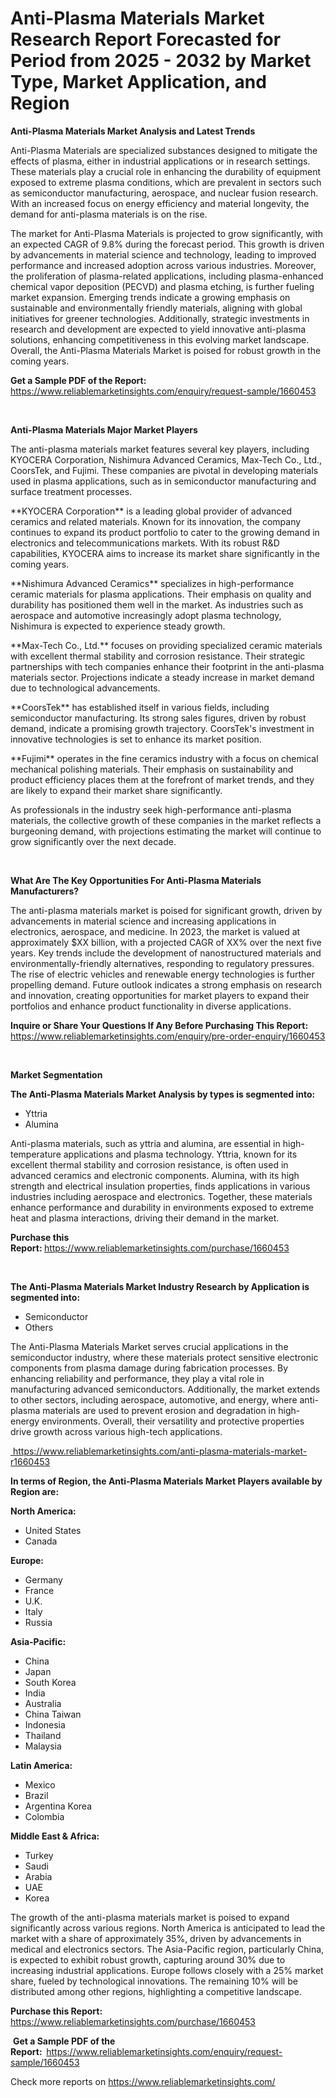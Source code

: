 <p><h1>Anti-Plasma Materials Market Research Report Forecasted for Period from 2025 -  2032 by Market Type, Market Application, and Region</h1></p><p><strong>Anti-Plasma Materials Market Analysis and Latest Trends</strong></p>
<p><p>Anti-Plasma Materials are specialized substances designed to mitigate the effects of plasma, either in industrial applications or in research settings. These materials play a crucial role in enhancing the durability of equipment exposed to extreme plasma conditions, which are prevalent in sectors such as semiconductor manufacturing, aerospace, and nuclear fusion research. With an increased focus on energy efficiency and material longevity, the demand for anti-plasma materials is on the rise.</p><p>The market for Anti-Plasma Materials is projected to grow significantly, with an expected CAGR of 9.8% during the forecast period. This growth is driven by advancements in material science and technology, leading to improved performance and increased adoption across various industries. Moreover, the proliferation of plasma-related applications, including plasma-enhanced chemical vapor deposition (PECVD) and plasma etching, is further fueling market expansion. Emerging trends indicate a growing emphasis on sustainable and environmentally friendly materials, aligning with global initiatives for greener technologies. Additionally, strategic investments in research and development are expected to yield innovative anti-plasma solutions, enhancing competitiveness in this evolving market landscape. Overall, the Anti-Plasma Materials Market is poised for robust growth in the coming years.</p></p>
<p><strong>Get a Sample PDF of the Report:&nbsp;</strong> <a href="https://www.reliablemarketinsights.com/enquiry/request-sample/1660453?utm_campaign=1938&utm_medium=2&utm_source=Github&utm_content=ia&utm_term=17012025&utm_id=anti-plasma-materials">https://www.reliablemarketinsights.com/enquiry/request-sample/1660453</a></p>
<p>&nbsp;</p>
<p><strong>Anti-Plasma Materials Major Market Players</strong></p>
<p><p>The anti-plasma materials market features several key players, including KYOCERA Corporation, Nishimura Advanced Ceramics, Max-Tech Co., Ltd., CoorsTek, and Fujimi. These companies are pivotal in developing materials used in plasma applications, such as in semiconductor manufacturing and surface treatment processes.</p><p>**KYOCERA Corporation** is a leading global provider of advanced ceramics and related materials. Known for its innovation, the company continues to expand its product portfolio to cater to the growing demand in electronics and telecommunications markets. With its robust R&D capabilities, KYOCERA aims to increase its market share significantly in the coming years.</p><p>**Nishimura Advanced Ceramics** specializes in high-performance ceramic materials for plasma applications. Their emphasis on quality and durability has positioned them well in the market. As industries such as aerospace and automotive increasingly adopt plasma technology, Nishimura is expected to experience steady growth.</p><p>**Max-Tech Co., Ltd.** focuses on providing specialized ceramic materials with excellent thermal stability and corrosion resistance. Their strategic partnerships with tech companies enhance their footprint in the anti-plasma materials sector. Projections indicate a steady increase in market demand due to technological advancements.</p><p>**CoorsTek** has established itself in various fields, including semiconductor manufacturing. Its strong sales figures, driven by robust demand, indicate a promising growth trajectory. CoorsTek's investment in innovative technologies is set to enhance its market position.</p><p>**Fujimi** operates in the fine ceramics industry with a focus on chemical mechanical polishing materials. Their emphasis on sustainability and product efficiency places them at the forefront of market trends, and they are likely to expand their market share significantly.</p><p>As professionals in the industry seek high-performance anti-plasma materials, the collective growth of these companies in the market reflects a burgeoning demand, with projections estimating the market will continue to grow significantly over the next decade.</p></p>
<p>&nbsp;</p>
<p><strong>What Are The Key Opportunities For Anti-Plasma Materials Manufacturers?</strong></p>
<p><p>The anti-plasma materials market is poised for significant growth, driven by advancements in material science and increasing applications in electronics, aerospace, and medicine. In 2023, the market is valued at approximately $XX billion, with a projected CAGR of XX% over the next five years. Key trends include the development of nanostructured materials and environmentally-friendly alternatives, responding to regulatory pressures. The rise of electric vehicles and renewable energy technologies is further propelling demand. Future outlook indicates a strong emphasis on research and innovation, creating opportunities for market players to expand their portfolios and enhance product functionality in diverse applications.</p></p>
<p><strong>Inquire or Share Your Questions If Any Before Purchasing This Report:</strong> <a href="https://www.reliablemarketinsights.com/enquiry/pre-order-enquiry/1660453?utm_campaign=1938&utm_medium=2&utm_source=Github&utm_content=ia&utm_term=17012025&utm_id=anti-plasma-materials">https://www.reliablemarketinsights.com/enquiry/pre-order-enquiry/1660453</a></p>
<p>&nbsp;</p>
<p><strong>Market Segmentation</strong></p>
<p><strong>The Anti-Plasma Materials Market Analysis by types is segmented into:</strong></p>
<p><ul><li>Yttria</li><li>Alumina</li></ul></p>
<p><p>Anti-plasma materials, such as yttria and alumina, are essential in high-temperature applications and plasma technology. Yttria, known for its excellent thermal stability and corrosion resistance, is often used in advanced ceramics and electronic components. Alumina, with its high strength and electrical insulation properties, finds applications in various industries including aerospace and electronics. Together, these materials enhance performance and durability in environments exposed to extreme heat and plasma interactions, driving their demand in the market.</p></p>
<p><strong>Purchase this Report:&nbsp;</strong><a href="https://www.reliablemarketinsights.com/purchase/1660453?utm_campaign=1938&utm_medium=2&utm_source=Github&utm_content=ia&utm_term=17012025&utm_id=anti-plasma-materials">https://www.reliablemarketinsights.com/purchase/1660453</a></p>
<p>&nbsp;</p>
<p><strong>The Anti-Plasma Materials Market Industry Research by Application is segmented into:</strong></p>
<p><ul><li>Semiconductor</li><li>Others</li></ul></p>
<p><p>The Anti-Plasma Materials Market serves crucial applications in the semiconductor industry, where these materials protect sensitive electronic components from plasma damage during fabrication processes. By enhancing reliability and performance, they play a vital role in manufacturing advanced semiconductors. Additionally, the market extends to other sectors, including aerospace, automotive, and energy, where anti-plasma materials are used to prevent erosion and degradation in high-energy environments. Overall, their versatility and protective properties drive growth across various high-tech applications.</p></p>
<p><a href="https://www.reliablemarketinsights.com/anti-plasma-materials-market-r1660453?utm_campaign=1938&utm_medium=2&utm_source=Github&utm_content=ia&utm_term=17012025&utm_id=anti-plasma-materials">&nbsp;https://www.reliablemarketinsights.com/anti-plasma-materials-market-r1660453</a></p>
<p><strong>In terms of Region, the Anti-Plasma Materials Market Players available by Region are:</strong></p>
<p>
    <p> <strong> North America: </strong>
        <ul>
            <li>United States</li>
            <li>Canada</li>
        </ul>
        </p> 
    <p> <strong> Europe: </strong>
        <ul>
            <li>Germany</li>
            <li>France</li>
            <li>U.K.</li>
            <li>Italy</li>
            <li>Russia</li>
        </ul>
        </p> 
    <p> <strong> Asia-Pacific: </strong>
        <ul>
            <li>China</li>
            <li>Japan</li>
            <li>South Korea</li>
            <li>India</li>
            <li>Australia</li>
            <li>China Taiwan</li>
            <li>Indonesia</li>
            <li>Thailand</li>
            <li>Malaysia</li>
        </ul>
        </p> 
    <p> <strong> Latin America: </strong>
        <ul>
            <li>Mexico</li>
            <li>Brazil</li>
            <li>Argentina Korea</li>
            <li>Colombia</li>
        </ul>
        </p> 
    <p> <strong> Middle East & Africa: </strong>
        <ul>
            <li>Turkey</li>
            <li>Saudi</li>
            <li>Arabia</li>
            <li>UAE</li>
            <li>Korea</li>
        </ul>
    </p>
    </p>
<p><p>The growth of the anti-plasma materials market is poised to expand significantly across various regions. North America is anticipated to lead the market with a share of approximately 35%, driven by advancements in medical and electronics sectors. The Asia-Pacific region, particularly China, is expected to exhibit robust growth, capturing around 30% due to increasing industrial applications. Europe follows closely with a 25% market share, fueled by technological innovations. The remaining 10% will be distributed among other regions, highlighting a competitive landscape.</p></p>
<p><strong>Purchase this Report: </strong><a href="https://www.reliablemarketinsights.com/purchase/1660453?utm_campaign=1938&utm_medium=2&utm_source=Github&utm_content=ia&utm_term=17012025&utm_id=anti-plasma-materials">https://www.reliablemarketinsights.com/purchase/1660453</a></p>
<p>&nbsp;<strong>Get a Sample PDF of the Report:&nbsp;&nbsp;</strong><a href="https://www.reliablemarketinsights.com/enquiry/request-sample/1660453?utm_campaign=1938&utm_medium=2&utm_source=Github&utm_content=ia&utm_term=17012025&utm_id=anti-plasma-materials">https://www.reliablemarketinsights.com/enquiry/request-sample/1660453</a></p>
<p><strong></strong></p>
<p>Check more reports on <a href="https://www.reliablemarketinsights.com/?utm_campaign=1938&utm_medium=2&utm_source=Github&utm_content=ia&utm_term=17012025&utm_id=anti-plasma-materials">https://www.reliablemarketinsights.com/</a></p>